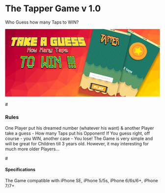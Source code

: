 # The Tapper Game v 1.0
Who Guess how many Taps to WIN?
<p><img src="https://github.com/KonstantinasFalkovskis/The-Tapper-Game/blob/master/banner_tap.jpg"></img>

#<h3>Rules</h3>
One Player put his dreamed number (whatever his want) & another Player take a guess - How many Taps put his Opponent! 
If You guess right, off course - you WIN, another case - You lose! The Game is very simple and will be great for Children till 3 years old. However, it may interesting for much more older Players... 

#<h4>Specifications</h4>
The Game compatible with iPhone SE, iPhone 5/5s, iPhone 6/6s/6+, iPhone 7/7+
